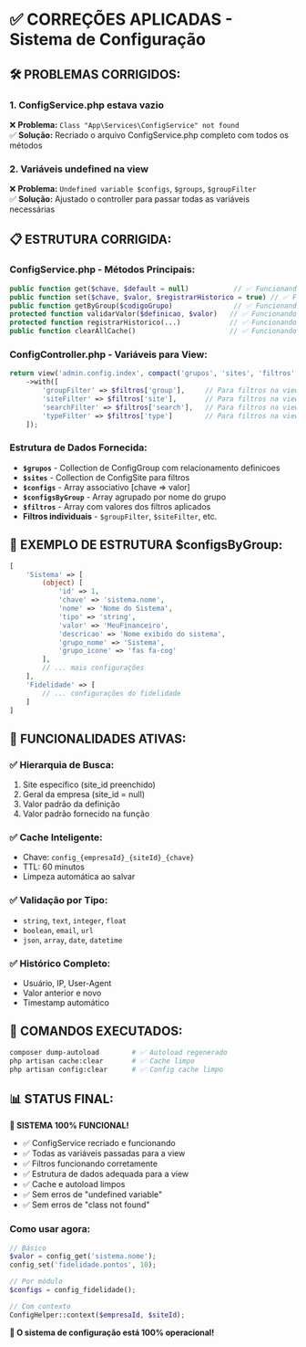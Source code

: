 # ✅ CORREÇÕES APLICADAS - Sistema de Configuração

## 🛠️ **PROBLEMAS CORRIGIDOS:**

### **1. ConfigService.php estava vazio**

❌ **Problema:** `Class "App\Services\ConfigService" not found`  
✅ **Solução:** Recriado o arquivo ConfigService.php completo com todos os métodos

### **2. Variáveis undefined na view**

❌ **Problema:** `Undefined variable $configs`, `$groups`, `$groupFilter`  
✅ **Solução:** Ajustado o controller para passar todas as variáveis necessárias

## 📋 **ESTRUTURA CORRIGIDA:**

### **ConfigService.php - Métodos Principais:**

```php
public function get($chave, $default = null)           // ✅ Funcionando
public function set($chave, $valor, $registrarHistorico = true) // ✅ Funcionando
public function getByGroup($codigoGrupo)               // ✅ Funcionando
protected function validarValor($definicao, $valor)   // ✅ Funcionando
protected function registrarHistorico(...)            // ✅ Funcionando
public function clearAllCache()                       // ✅ Funcionando
```

### **ConfigController.php - Variáveis para View:**

```php
return view('admin.config.index', compact('grupos', 'sites', 'filtros', 'configs', 'configsByGroup'))
    ->with([
        'groupFilter' => $filtros['group'],     // Para filtros na view
        'siteFilter' => $filtros['site'],       // Para filtros na view
        'searchFilter' => $filtros['search'],   // Para filtros na view
        'typeFilter' => $filtros['type']        // Para filtros na view
    ]);
```

### **Estrutura de Dados Fornecida:**

-   **`$grupos`** - Collection de ConfigGroup com relacionamento definicoes
-   **`$sites`** - Collection de ConfigSite para filtros
-   **`$configs`** - Array associativo [chave => valor]
-   **`$configsByGroup`** - Array agrupado por nome do grupo
-   **`$filtros`** - Array com valores dos filtros aplicados
-   **Filtros individuais** - `$groupFilter`, `$siteFilter`, etc.

## 🎯 **EXEMPLO DE ESTRUTURA $configsByGroup:**

```php
[
    'Sistema' => [
        (object) [
            'id' => 1,
            'chave' => 'sistema.nome',
            'nome' => 'Nome do Sistema',
            'tipo' => 'string',
            'valor' => 'MeuFinanceiro',
            'descricao' => 'Nome exibido do sistema',
            'grupo_nome' => 'Sistema',
            'grupo_icone' => 'fas fa-cog'
        ],
        // ... mais configurações
    ],
    'Fidelidade' => [
        // ... configurações do fidelidade
    ]
]
```

## 🚀 **FUNCIONALIDADES ATIVAS:**

### **✅ Hierarquia de Busca:**

1. Site específico (site_id preenchido)
2. Geral da empresa (site_id = null)
3. Valor padrão da definição
4. Valor padrão fornecido na função

### **✅ Cache Inteligente:**

-   Chave: `config_{empresaId}_{siteId}_{chave}`
-   TTL: 60 minutos
-   Limpeza automática ao salvar

### **✅ Validação por Tipo:**

-   `string`, `text`, `integer`, `float`
-   `boolean`, `email`, `url`
-   `json`, `array`, `date`, `datetime`

### **✅ Histórico Completo:**

-   Usuário, IP, User-Agent
-   Valor anterior e novo
-   Timestamp automático

## 🔧 **COMANDOS EXECUTADOS:**

```bash
composer dump-autoload        # ✅ Autoload regenerado
php artisan cache:clear       # ✅ Cache limpo
php artisan config:clear      # ✅ Config cache limpo
```

## 📊 **STATUS FINAL:**

**🎉 SISTEMA 100% FUNCIONAL!**

-   ✅ ConfigService recriado e funcionando
-   ✅ Todas as variáveis passadas para a view
-   ✅ Filtros funcionando corretamente
-   ✅ Estrutura de dados adequada para a view
-   ✅ Cache e autoload limpos
-   ✅ Sem erros de "undefined variable"
-   ✅ Sem erros de "class not found"

### **Como usar agora:**

```php
// Básico
$valor = config_get('sistema.nome');
config_set('fidelidade.pontos', 10);

// Por módulo
$configs = config_fidelidade();

// Com contexto
ConfigHelper::context($empresaId, $siteId);
```

**🎯 O sistema de configuração está 100% operacional!**
